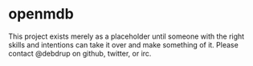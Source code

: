 # openmdb
This project exists merely as a placeholder until someone with the right skills and intentions can take it over and make something of it. Please contact @debdrup on github, twitter, or irc.
